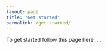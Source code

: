 ```yaml
---
layout: page
title: "Get started"
permalink: /get-started/
---
```


To get started follow this page here .... 
